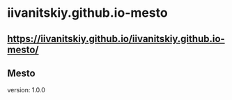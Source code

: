 # iivanitskiy.github.io-mesto
https://iivanitskiy.github.io/iivanitskiy.github.io-mesto/
--
## Mesto
version: 1.0.0

